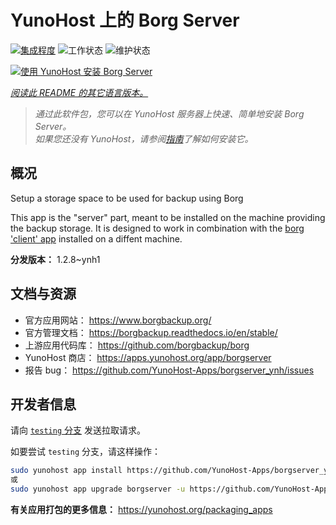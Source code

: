 <!--
注意：此 README 由 <https://github.com/YunoHost/apps/tree/master/tools/readme_generator> 自动生成
请勿手动编辑。
-->

# YunoHost 上的 Borg Server

[![集成程度](https://dash.yunohost.org/integration/borgserver.svg)](https://ci-apps.yunohost.org/ci/apps/borgserver/) ![工作状态](https://ci-apps.yunohost.org/ci/badges/borgserver.status.svg) ![维护状态](https://ci-apps.yunohost.org/ci/badges/borgserver.maintain.svg)

[![使用 YunoHost 安装 Borg Server](https://install-app.yunohost.org/install-with-yunohost.svg)](https://install-app.yunohost.org/?app=borgserver)

*[阅读此 README 的其它语言版本。](./ALL_README.md)*

> *通过此软件包，您可以在 YunoHost 服务器上快速、简单地安装 Borg Server。*  
> *如果您还没有 YunoHost，请参阅[指南](https://yunohost.org/install)了解如何安装它。*

## 概况

Setup a storage space to be used for backup using Borg

This app is the "server" part, meant to be installed on the machine providing the backup storage. It is designed to work in combination with the [borg 'client' app](https://apps.yunohost.org/app/borg) installed on a diffent machine.


**分发版本：** 1.2.8~ynh1
## 文档与资源

- 官方应用网站： <https://www.borgbackup.org/>
- 官方管理文档： <https://borgbackup.readthedocs.io/en/stable/>
- 上游应用代码库： <https://github.com/borgbackup/borg>
- YunoHost 商店： <https://apps.yunohost.org/app/borgserver>
- 报告 bug： <https://github.com/YunoHost-Apps/borgserver_ynh/issues>

## 开发者信息

请向 [`testing` 分支](https://github.com/YunoHost-Apps/borgserver_ynh/tree/testing) 发送拉取请求。

如要尝试 `testing` 分支，请这样操作：

```bash
sudo yunohost app install https://github.com/YunoHost-Apps/borgserver_ynh/tree/testing --debug
或
sudo yunohost app upgrade borgserver -u https://github.com/YunoHost-Apps/borgserver_ynh/tree/testing --debug
```

**有关应用打包的更多信息：** <https://yunohost.org/packaging_apps>

